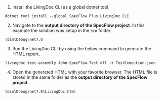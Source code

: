 ﻿1. Install the LivingDoc CLI as a global dotnet tool.

``` batch
dotnet tool install --global SpecFlow.Plus.LivingDoc.CLI
```

2. Navigate to the **output directory of the SpecFlow project**. In this example the solution was setup in the `bin` folder.

``` batch
\bin\Debug\net7.0
```

3. Run the LivingDoc CLI by using the below command to generate the HTML report.

``` batch
livingdoc test-assembly John.SpecFlow.Test.dll -t TestExecution.json
```

4. Open the generated HTML with your favorite browser. The HTML file is stored in the same folder as the **output directory of the SpecFlow project**.

``` batch
\bin\Debug\net7.0\LivingDoc.html
```
